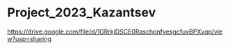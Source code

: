 # Project_2023_Kazantsev
https://drive.google.com/file/d/1GRrkjDSCE0RaschpnfyesgcfuvBPXvqp/view?usp=sharing